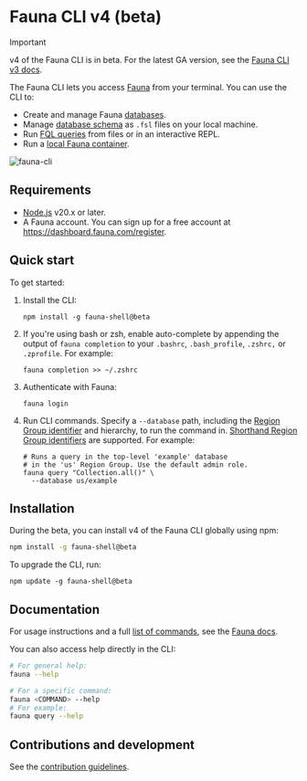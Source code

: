 # Fauna CLI v4 (beta)

<!-- [![Version](https://img.shields.io/npm/v/fauna.svg)](https://npmjs.org/package/fauna)
[![CircleCI](https://circleci.com/gh/fauna/fauna/tree/master.svg?style=shield)](https://circleci.com/gh/fauna/fauna/tree/master)
[![Appveyor CI](https://ci.appveyor.com/api/projects/status/github/fauna/fauna?branch=master&svg=true)](https://ci.appveyor.com/project/fauna/fauna/branch/master)
[![Codecov](https://codecov.io/gh/fauna/fauna/branch/master/graph/badge.svg)](https://codecov.io/gh/fauna/fauna)
[![Downloads/week](https://img.shields.io/npm/dw/fauna.svg)](https://npmjs.org/package/fauna)
[![License](https://img.shields.io/npm/l/fauna.svg)](https://github.com/fauna/fauna/blob/master/package.json) -->

> [!IMPORTANT]
> v4 of the Fauna CLI is in beta. For the latest GA version, see the [Fauna CLI v3
> docs](https://docs.fauna.com/fauna/current/build/cli/).

The Fauna CLI lets you access [Fauna](http://fauna.com/) from your terminal.
You can use the CLI to:

- Create and manage Fauna
  [databases](https://docs.fauna.com/fauna/current/learn/data-model/databases/).
- Manage [database schema](https://docs.fauna.com/fauna/current/learn/schema/)
  as `.fsl` files on your local machine.
- Run [FQL queries](https://docs.fauna.com/fauna/current/learn/query/) from
  files or in an interactive REPL.
- Run a [local Fauna container](https://docs.fauna.com/fauna/current/build/tools/docker/).

![fauna-cli](https://github.com/user-attachments/assets/d3e88ad9-68ae-4011-945a-23654f9fbd0a)

## Requirements

- [Node.js](https://nodejs.org/en/download/package-manager) v20.x or later.
- A Fauna account. You can sign up for a free account at https://dashboard.fauna.com/register.

## Quick start

To get started:

1. Install the CLI:

   ```shell
   npm install -g fauna-shell@beta
   ```

2. If you're using bash or zsh, enable auto-complete by appending the output of
   `fauna completion` to your `.bashrc`, `.bash_profile`, `.zshrc,` or
   `.zprofile`. For example:

   ```shell
   fauna completion >> ~/.zshrc
   ```

3. Authenticate with Fauna:

   ```shell
   fauna login
   ```

4. Run CLI commands. Specify a `--database` path, including the [Region Group
   identifier](https://docs.fauna.com/fauna/current/manage/region-groups/#id) and
   hierarchy, to run the command in. [Shorthand Region Group
   identifiers](https://docs.fauna.com/fauna/current/manage/region-groups/#id)
   are supported. For example:

   ```shell
   # Runs a query in the top-level 'example' database
   # in the 'us' Region Group. Use the default admin role.
   fauna query "Collection.all()" \
     --database us/example
   ```

## Installation

During the beta, you can install v4 of the Fauna CLI globally using npm:

```sh
npm install -g fauna-shell@beta
```

To upgrade the CLI, run:

```
npm update -g fauna-shell@beta
```

## Documentation

For usage instructions and a full [list of
commands](https://docs.fauna.com/fauna/current/build/cli/v4/commands/), see the
[Fauna docs](https://docs.fauna.com/fauna/current/build/cli/v4/).

You can also access help directly in the CLI:

```sh
# For general help:
fauna --help

# For a specific command:
fauna <COMMAND> --help
# For example:
fauna query --help
```

## Contributions and development

See the [contribution guidelines](CONTRIBUTING.md).
